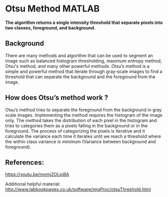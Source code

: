 
# Otsu Method MATLAB

**The algorithm returns a single intensity threshold that separate pixels into two classes, foreground, and
background.**

## Background

  There are many methods and algorithm that can be used to segment an image such as balanced
histogram thresholding, maximum entropy method, Otsu's method, and many other powerful
methods. Otsu’s method is a simple and powerful method that iterate through gray-scale
images to find a threshold that can separate the background and the foreground from the image.

## How does Otsu’s method work ?

  Otsu’s method tries to separate the foreground from the background in gray scale images. Implementing the method
requires the histogram of the image only. The method takes the distribution of each pixel in the histogram and tries to
categories them as a pixels falling in the background or in the foreground. The process of categorizing the pixels is
iterative and it calculate the variance each time it iterates until we reach a threshold where the within class variance is
minimum (Variance between background and foreground).


## References:

https://youtu.be/mnmjZOLjoBA

Additional helpful material:<br />
http://www.labbookpages.co.uk/software/imgProc/otsuThreshold.html

